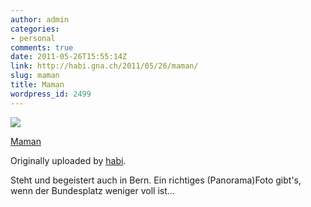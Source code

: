 ```yaml
---
author: admin
categories:
- personal
comments: true
date: 2011-05-26T15:55:14Z
link: http://habi.gna.ch/2011/05/26/maman/
slug: maman
title: Maman
wordpress_id: 2499
---
```


[![](http://farm6.static.flickr.com/5025/5761689109_92d6274307_m.jpg)](http://www.flickr.com/photos/habi/5761689109/)
   

 
  [Maman](http://www.flickr.com/photos/habi/5761689109/)
    

  Originally uploaded by [habi](http://www.flickr.com/photos/habi/).
 



Steht und begeistert auch in Bern. Ein richtiges (Panorama)Foto gibt's, wenn der Bundesplatz weniger voll ist...
  

